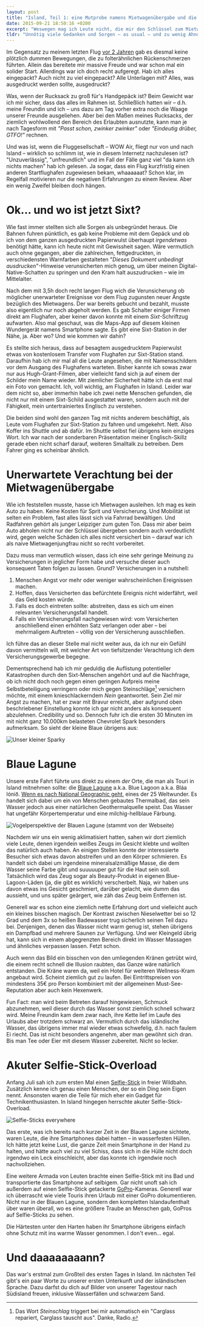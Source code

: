 ```yaml
---
layout: post
title: "Island, Teil 1: eine Mutprobe namens Mietwagenübergabe und die Generation Selfie in der Blauen Lagune"
date: 2015-09-21 18:50:16 +0200
excerpt: "Weswegen mag ich Leute nicht, die mir den Schlüssel zum Mietwagen geben? Wieso machen alle nur noch Selfies? <s>Und warum liegt hier überhaupt Stroh?</s> Diese und andere Fragen werden im ersten Teil der Artikelserie zu meinen Islandeindrücken beantwortet."
tldr: "Unnötig viele Gedanken und Sorgen – as usual – und zu wenig Ahnung davon, wie man im Jahr 2015 Urlaubsfotos schießt."
---
```


Im Gegensatz zu meinem letzten Flug [vor 2 Jahren](/mallorca/ "Welchen Unterschied 7 Tage Mallorca machen können - Schlagzeilen") gab es diesmal keine plötzlich dummen Bewegungen, die zu folterähnlichen Rückenschmerzen führten. Allein das bereitete mir massive Freude und war schon mal ein solider Start. Allerdings war ich doch recht aufgeregt. Hab ich alles eingepackt? Auch nicht zu viel eingepackt? Alle Unterlagen mit? Alles, was ausgedruckt werden sollte, ausgedruckt?

Was, wenn der Rucksack zu groß für's Handgepäck ist? Beim Gewicht war ich mir sicher, dass das alles im Rahmen ist. Schließlich hatten wir – d.h. meine Freundin und ich – uns dazu am Tag vorher extra noch die Waage unserer Freunde ausgeliehen. Aber bei den Maßen meines Rucksacks, der ziemlich wohlwollend den Bereich des Erlaubten ausnutzte, kann man je nach Tagesform mit *"Passt schon, zwinker zwinker"* oder *"Eindeutig drüber, GTFO!"* rechnen.

Und was ist, wenn die Fluggesellschaft – WOW Air, fliegt nur von und nach Island – wirklich so schlimm ist, wie in diesem Internetz nachzulesen ist? "Unzuverlässig", "unfreundlich" und im Fall der Fälle ganz viel "da kann ich nichts machen" hab ich gelesen. Ja sogar, dass ein Flug kurzfristig einen anderen Startflughafen zugewiesen bekam, whaaaaaat? Schon klar, im Regelfall motivieren nur die negativen Erfahrungen zu einem Review. Aber ein wenig Zweifel bleiben doch hängen.

# Ok... und wo ist jetzt Sixt?

Wie fast immer stellten sich alle Sorgen als unbegründet heraus. Die Bahnen fuhren pünktlich, es gab keine Probleme mit dem Gepäck und ob ich von dem ganzen ausgedruckten Papierwulst überhaupt *irgendetwas* benötigt hätte, kann ich heute nicht mit Gewissheit sagen. Wäre vermutlich auch ohne gegangen, aber die zahlreichen, fettgedruckten, in verschiedensten Warnfarben gestalteten "*Dieses Dokument unbedingt ausdrucken*"-Hinweise verunsicherten mich genug, um über meinen Digital-Native-Schatten zu springen und den Kram halt auszudrucken – wie im Mittelalter.

Nach dem mit 3,5h doch recht langen Flug wich die Verunsicherung ob möglicher unerwarteter Ereignisse vor dem Flug zugunsten neuer Ängste bezüglich des Mietwagens. Der war bereits gebucht und bezahlt, musste also eigentlich nur noch abgeholt werden. Es gab Schalter einiger Firmen direkt am Flughafen, aber keiner davon konnte mit einem *Sixt*-Schriftzug aufwarten. Also mal geschaut, was die Maps-App auf diesem kleinen Wundergerät namens Smartphone sagte. Es gibt eine Sixt-Station in der Nähe, ja. Aber wo? Und wie kommen wir dahin?

Es stellte sich heraus, dass auf besagtem ausgedrucktem Papierwulst etwas von kostenlosem Transfer vom Flughafen zur Sixt-Station stand. Daraufhin hab ich mir mal all die Leute angesehen, die mit Namensschildern vor dem Ausgang des Flughafens warteten. Bisher kannte ich sowas zwar nur aus Hugh-Grant-Filmen, aber vielleicht fand sich ja auf einem der Schilder mein Name wieder. Mit ziemlicher Sicherheit hätte ich da erst mal ein Foto von gemacht. Ich, voll wichtig, am Flughafen in Island. Leider war dem nicht so, aber immerhin habe ich zwei nette Menschen gefunden, die nicht nur mit einem Sixt-Schild ausgestattet waren, sondern auch mit der Fähigkeit, mein untertrainiertes Englisch zu verstehen.

Die beiden sind wohl den ganzen Tag mit nichts anderem beschäftigt, als Leute vom Flughafen zur Sixt-Station zu fahren und umgekehrt. Nett. Also Koffer ins Shuttle und ab dafür. Im Shuttle selbst fiel übrigens kein einziges Wort. Ich war nach der sonderbaren Präsentation meiner Englisch-Skillz gerade eben nicht scharf darauf, weiteren Smalltalk zu betreiben. Dem Fahrer ging es scheinbar ähnlich.

# Unerwartete Verachtung bei der Mietwagenübergabe

Wie ich feststellen musste, hasse ich Mietwagen ausleihen. Ich mag es kein Auto zu haben. Keine Kosten für Sprit und Versicherung. Und Mobilität ist selten ein Problem, fast alles lässt sich via Fahrrad bewältigen. Und Radfahren gehört als junger Leipziger zum guten Ton. Dass mir aber beim Auto abholen nicht nur der Schlüssel übergeben sondern auch verdeutlicht wird, gegen welche Schäden ich alles nicht versichert bin – darauf war ich als naive Mietwagenjungfrau nicht so recht vorbereitet.

Dazu muss man vermutlich wissen, dass ich eine sehr geringe Meinung zu Versicherungen in jeglicher Form habe und versuche dieser auch konsequent Taten folgen zu lassen. Grund? Versicherungen in a nutshell:

1. Menschen Angst vor mehr oder weniger wahrscheinlichen Ereignissen machen.
2. Hoffen, dass Versicherten das befürchtete Ereignis nicht widerfährt, weil das Geld kosten würde.
3. Falls es doch eintreten sollte: abstreiten, dass es sich um einen relevanten Versicherungsfall handelt.
4. Falls ein Versicherungsfall nachgewiesen wird: vom Versicherten anschließend einen erhöhten Satz verlangen oder aber – bei mehrmaligem Auftreten – völlig von der Versicherung ausschließen.

Ich führe das an dieser Stelle mal nicht weiter aus, da ich nur ein Gefühl davon vermitteln will, mit welcher Art von tiefsitzender Verachtung ich dem Versicherungsgewerbe begegne.

Dementsprechend hab ich mir geduldig die Auflistung potentieller Katastrophen durch den Sixt-Menschen angehört und auf die Nachfrage, ob ich nicht doch noch gegen einen geringen Aufpreis meine Selbstbeteiligung verringern oder mich gegen Steinschläge[^carglass] versichern möchte, mit einem knieschlackerndem *Nein* geantwortet. Sein Ziel mir Angst zu machen, hat er zwar mit Bravur erreicht, aber aufgrund oben beschriebener Einstellung konnte ich gar nicht anders als konsequent abzulehnen. Credibility und so. Dennoch fuhr ich die ersten 30 Minuten im mit nicht ganz 10.000km belasteten Chevrolet Spark besonders aufmerksam. So sieht der kleine Blaue übrigens aus:

[^carglass]: Das Wort <em>Steinschlag</em> triggert bei mir automatisch ein "Carglass repariert, Carglass tauscht aus". Danke, Radio.

![Unser kleiner Sparky](file:///Users/Enno/Sites/github/schlagzeilen/source/images/content/island/sparky.jpg)

# Blaue Lagune

Unsere erste Fahrt führte uns direkt zu einem *der* Orte, die man als Touri in Island mitnehmen sollte: die [Blaue Lagune](http://www.bluelagoon.com/ "Blue Lagoon Geothermal Spa in Iceland") a.k.a. Blue Lagoon a.k.a. Bláa lónið. [Wenn es nach National Geographic geht](http://www.bluelagoon.com/about-us/news-list/blue-lagoon-is-one-of-the-wonders-of-the-world/4/ "Blue Lagoon is one of the Wonders of the World"), eines der 25 Weltwunder. Es handelt sich dabei um ein von Menschen gebautes Thermalbad, das sein Wasser jedoch aus einer natürlichen Geothermalquelle speist. Das Wasser hat ungefähr Körpertemperatur und eine milchig-hellblaue Färbung.

![Vogelperspektive der Blauen Lagune (stammt von der Webseite)](file:///Users/Enno/Sites/github/schlagzeilen/source/images/content/island/blue-lagoon.jpg)

Nachdem wir uns ein wenig aklimatisiert hatten, sahen wir dort ziemlich viele Leute, denen irgendein weißes Zeugs im Gesicht klebte und wollten das natürlich auch haben. An einigen Stellen konnte der interessierte Besucher sich etwas davon abstreifen und an den Körper schmieren. Es handelt sich dabei um irgendeine mineralsalzmäßige Masse, die dem Wasser seine Farbe gibt und suuuuuper gut für die Haut sein soll. Tatsächlich wird das Zeug sogar als Beauty-Produkt in eigenen Blue-Lagoon-Läden (ja, die gibt es wirklich) verscherbelt. Naja, wir haben uns davon etwas ins Gesicht geschmiert, darüber gelacht, wie dumm das aussieht, und uns später geärgert, wie zäh das Zeug beim Entfernen ist.

Generell war es schon eine ziemlich nette Erfahrung dort und vielleicht auch ein kleines bisschen magisch. Der Kontrast zwischen Nieselwetter bei so 12 Grad und dem 3x so heißen Badewasser trug sicherlich seinen Teil dazu bei. Denjenigen, denen das Wasser nicht warm genug ist, stehen übrigens ein Dampfbad und mehrere Saunen zur Verfügung. Und wer Kleingeld übrig hat, kann sich in einem abgegrenzten Bereich direkt im Wasser Massagen und ähnliches verpassen lassen. Fetzt schon.

Auch wenn das Bild ein bisschen von den umliegenden Kränen getrübt wird, die einem recht schnell die Illusion raubten, das Ganze wäre natürlich entstanden. Die Kräne waren da, weil ein Hotel für weiteren Wellness-Kram angebaut wird. Scheint ziemlich gut zu laufen. Bei Eintrittspreisen von mindestens 35€ pro Person kombiniert mit der allgemeinen Must-See-Reputation aber auch kein Hexenwerk.

Fun Fact: man wird beim Betreten darauf hingewiesen, Schmuck abzunehmen, weil dieser durch das Wasser sonst ziemlich schnell schwarz wird. Meine Freundin kam dem zwar nach, ihre Kette lief im Laufe des Urlaubs aber trotzdem schwarz an. Vermutlich durch das isländische Wasser, das übrigens immer mal wieder etwas schwefelig, d.h. nach faulem Ei riecht. Das ist nicht besonders angenehm, aber man gewöhnt sich dran. Bis man Tee oder Eier mit diesem Wasser zubereitet. Nicht so lecker.

# Akuter Selfie-Stick-Overload

Anfang Juli sah ich zum ersten Mal einen [Selfie-Stick](https://de.wikipedia.org/wiki/Selfie-Stange "Selfie-Stange – Wikipedia") in freier Wildbahn. Zusätzlich kenne ich genau einen Menschen, der so ein Ding sein Eigen nennt. Ansonsten waren die Teile für mich eher ein Gadget für Technikenthusiasten. In Island hingegen herrschte akuter Selfie-Stick-Overload.

![Selfie-Sticks everywhere](file:///Users/Enno/Sites/github/schlagzeilen/source/images/content/island/selfie-sticks-meme.jpg)

Das erste, was ich bereits nach kurzer Zeit in der Blauen Lagune sichtete, waren Leute, die ihre Smartphones dabei hatten – in wasserfesten Hüllen. Ich hätte jetzt keine Lust, die ganze Zeit mein Smartphone in der Hand zu halten, und hätte auch viel zu viel Schiss, dass sich in die Hülle nicht doch irgendwo ein Leck einschleicht, aber das konnte ich irgendwie noch nachvollziehen.

Eine weitere Armada von Leuten brachte einen Selfie-Stick mit ins Bad und transportierte das Smartphone auf selbigem. Gar nicht unoft sah ich außerdem auf einen Selfie-Stick getackerte [GoPro](http://de.gopro.com/ "GoPro Official Website - Capture + share your world")-Kameras. Generell war ich überrascht wie viele Touris ihren Urlaub mit einer GoPro dokumentieren. Nicht nur in der Blauen Lagune, sondern den kompletten Islandaufenthalt über waren überall, wo es eine größere Traube an Menschen gab, GoPros auf Selfie-Sticks zu sehen.

Die Härtesten unter den Harten haben ihr Smartphone übrigens einfach ohne Schutz mit ins warme Wasser genommen. I don't even… egal.

# Und daaaaaaaann?

Das war's erstmal zum Großteil des ersten Tages in Island. Im nächsten Teil gibt's ein paar Worte zu unserer ersten Unterkunft und der isländischen Sprache. Dazu darfst du dich auf Bilder von unserer Tagestour nach Südisland freuen, inklusive Wasserfällen und schwarzem Sand.